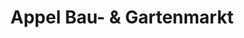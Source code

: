 ---
title: "Appel Bau- & Gartenmarkt"
url: /haldensleben/appel-bau-und-gartenmarkt/
shop: Baumarkt
---